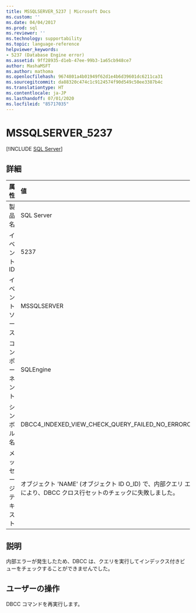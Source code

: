 ```yaml
---
title: MSSQLSERVER_5237 | Microsoft Docs
ms.custom: ''
ms.date: 04/04/2017
ms.prod: sql
ms.reviewer: ''
ms.technology: supportability
ms.topic: language-reference
helpviewer_keywords:
- 5237 (Database Engine error)
ms.assetid: 9ff28935-d1eb-47ee-99b3-1a65cb948ce7
author: MashaMSFT
ms.author: mathoma
ms.openlocfilehash: 9674801a4b01949f62d1e4b6d39601dc6211ca31
ms.sourcegitcommit: da88320c474c1c9124574f90d549c50ee3387b4c
ms.translationtype: HT
ms.contentlocale: ja-JP
ms.lasthandoff: 07/01/2020
ms.locfileid: "85717035"
---
```

# <a name="mssqlserver_5237"></a>MSSQLSERVER_5237
 [!INCLUDE [SQL Server](../../includes/applies-to-version/sqlserver.md)]
  
## <a name="details"></a>詳細  
  
| 属性 | 値 |  
| :-------- | :---- |  
|製品名|SQL Server|  
|イベント ID|5237|  
|イベント ソース|MSSQLSERVER|  
|コンポーネント|SQLEngine|  
|シンボル名|DBCC4_INDEXED_VIEW_CHECK_QUERY_FAILED_NO_ERRORCODE|  
|メッセージ テキスト|オブジェクト 'NAME' (オブジェクト ID O_ID) で、内部クエリ エラーにより、DBCC クロス行セットのチェックに失敗しました。|  
  
## <a name="explanation"></a>説明  
内部エラーが発生したため、DBCC は、クエリを実行してインデックス付きビューをチェックすることができませんでした。  
  
## <a name="user-action"></a>ユーザーの操作  
DBCC コマンドを再実行します。  
  
